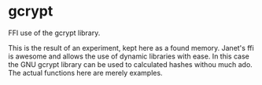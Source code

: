 # gcrypt

FFI use of the gcrypt library.

This is the result of an experiment, kept here as a found memory. Janet's ffi
is awesome and allows the use of dynamic libraries with ease. In this case the
GNU gcrypt library can be used to calculated hashes withou much ado. The
actual functions here are merely examples.
